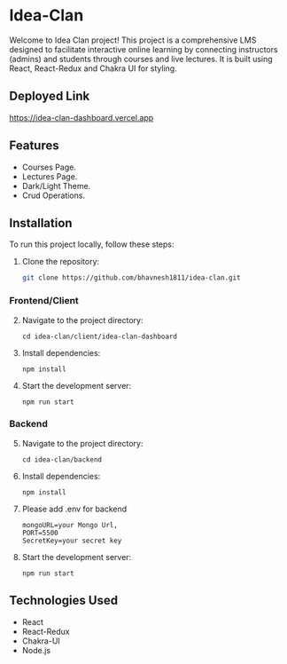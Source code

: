 # Idea-Clan

Welcome to Idea Clan project! This project is a comprehensive LMS designed to facilitate interactive online learning by connecting instructors (admins) and students through courses and live lectures. It is built using React, React-Redux and Chakra UI for styling.

## Deployed Link
https://idea-clan-dashboard.vercel.app

## Features

- Courses Page.
- Lectures Page.
- Dark/Light Theme.
- Crud Operations.

## Installation

To run this project locally, follow these steps:

1. Clone the repository:

    ```bash
    git clone https://github.com/bhavnesh1811/idea-clan.git
    ```
    
### Frontend/Client

2. Navigate to the project directory:
    ```
    cd idea-clan/client/idea-clan-dashboard
    ```

3. Install dependencies:
    ```
    npm install
    ```

4. Start the development server:
    ```
    npm run start
    ```

### Backend

5. Navigate to the project directory:
    ```
    cd idea-clan/backend
    ```

6. Install dependencies:
    ```
    npm install
    ```
    
7. Please add .env for backend
    ```
    mongoURL=your Mongo Url,
    PORT=5500
    SecretKey=your secret key
    ```
    
8. Start the development server:
    ```
    npm run start
    ```

## Technologies Used

- React
- React-Redux
- Chakra-UI
- Node.js
